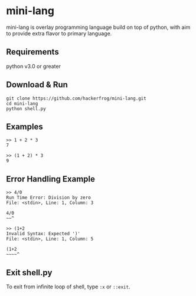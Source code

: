 # mini-lang
 
mini-lang is overlay programming language build on top of python, with aim to provide extra flavor to primary language.

## Requirements

python v3.0 or greater

## Download & Run
```
git clone https://github.com/hackerfrog/mini-lang.git
cd mini-lang
python shell.py
```
## Examples

```
>> 1 + 2 * 3
7

>> (1 + 2) * 3
9

```
## Error Handling Example

```
>> 4/0
Run Time Error: Division by zero
File: <stdin>, Line: 1, Column: 3

4/0
~~^
```
```
>> (1+2
Invalid Syntax: Expected ')'
File: <stdin>, Line: 1, Column: 5

(1+2
~~~~^
```
## Exit shell.py

To exit from infinite loop of shell, type `:x` or `::exit`.
